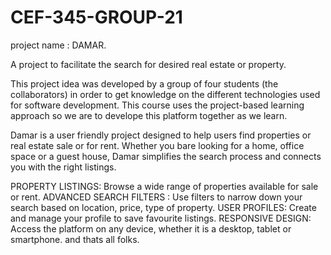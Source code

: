# CEF-345-GROUP-21
project name : DAMAR.

A project to facilitate the search for desired real estate or property.

This project idea was developed by a group of four students (the collaborators) in order to get knowledge on the different technologies used for software development. This course uses the project-based learning approach so we are to develope this platform together as we learn. 

Damar is a user friendly project designed to help users find properties or real estate sale or for rent. Whether you bare looking for a home, office space or a guest house, Damar simplifies the search process and connects you with the right listings.

PROPERTY LISTINGS: Browse a wide range of properties available for sale or rent.
ADVANCED SEARCH FILTERS : Use filters to narrow down your search based on location, price, type of property.
USER PROFILES: Create and manage your profile to save favourite listings.
RESPONSIVE DESIGN: Access the platform on any device, whether it is a desktop, tablet or smartphone.
and thats all folks.

